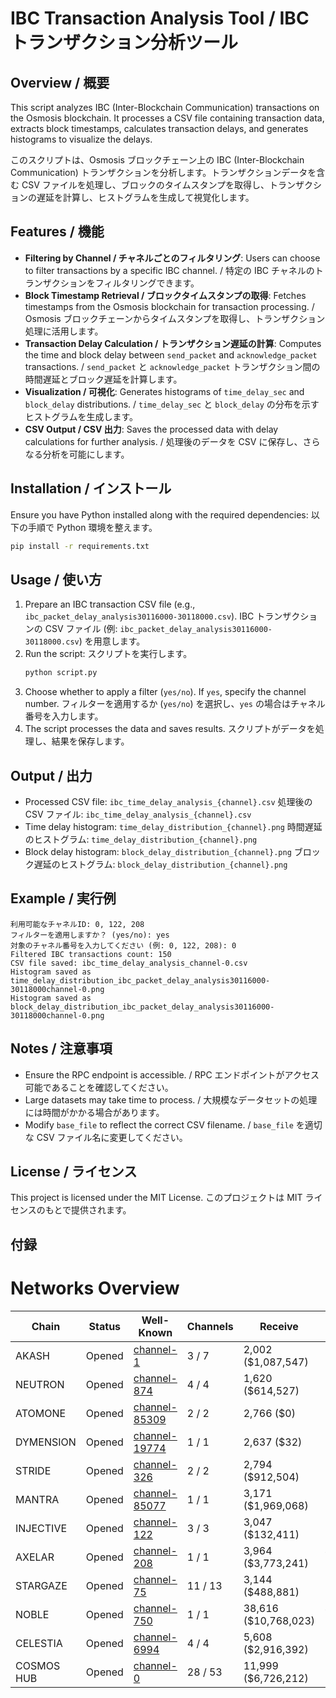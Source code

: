 # IBC Transaction Analysis Tool / IBC トランザクション分析ツール

## Overview / 概要

This script analyzes IBC (Inter-Blockchain Communication) transactions on the Osmosis blockchain. It processes a CSV file containing transaction data, extracts block timestamps, calculates transaction delays, and generates histograms to visualize the delays.

このスクリプトは、Osmosis ブロックチェーン上の IBC (Inter-Blockchain Communication) トランザクションを分析します。トランザクションデータを含む CSV ファイルを処理し、ブロックのタイムスタンプを取得し、トランザクションの遅延を計算し、ヒストグラムを生成して視覚化します。

## Features / 機能

- **Filtering by Channel / チャネルごとのフィルタリング**: Users can choose to filter transactions by a specific IBC channel. / 特定の IBC チャネルのトランザクションをフィルタリングできます。
- **Block Timestamp Retrieval / ブロックタイムスタンプの取得**: Fetches timestamps from the Osmosis blockchain for transaction processing. / Osmosis ブロックチェーンからタイムスタンプを取得し、トランザクション処理に活用します。
- **Transaction Delay Calculation / トランザクション遅延の計算**: Computes the time and block delay between `send_packet` and `acknowledge_packet` transactions. / `send_packet` と `acknowledge_packet` トランザクション間の時間遅延とブロック遅延を計算します。
- **Visualization / 可視化**: Generates histograms of `time_delay_sec` and `block_delay` distributions. / `time_delay_sec` と `block_delay` の分布を示すヒストグラムを生成します。
- **CSV Output / CSV 出力**: Saves the processed data with delay calculations for further analysis. / 処理後のデータを CSV に保存し、さらなる分析を可能にします。

## Installation / インストール

Ensure you have Python installed along with the required dependencies:
以下の手順で Python 環境を整えます。

```bash
pip install -r requirements.txt
```

## Usage / 使い方

1. Prepare an IBC transaction CSV file (e.g., `ibc_packet_delay_analysis30116000-30118000.csv`).
   IBC トランザクションの CSV ファイル (例: `ibc_packet_delay_analysis30116000-30118000.csv`) を用意します。
2. Run the script:
   スクリプトを実行します。
   ```bash
   python script.py
   ```
3. Choose whether to apply a filter (`yes/no`). If `yes`, specify the channel number.
   フィルターを適用するか (`yes/no`) を選択し、`yes` の場合はチャネル番号を入力します。
4. The script processes the data and saves results.
   スクリプトがデータを処理し、結果を保存します。

## Output / 出力

- Processed CSV file: `ibc_time_delay_analysis_{channel}.csv`
  処理後の CSV ファイル: `ibc_time_delay_analysis_{channel}.csv`
- Time delay histogram: `time_delay_distribution_{channel}.png`
  時間遅延のヒストグラム: `time_delay_distribution_{channel}.png`
- Block delay histogram: `block_delay_distribution_{channel}.png`
  ブロック遅延のヒストグラム: `block_delay_distribution_{channel}.png`

## Example / 実行例

```
利用可能なチャネルID: 0, 122, 208
フィルターを適用しますか？ (yes/no): yes
対象のチャネル番号を入力してください (例: 0, 122, 208): 0
Filtered IBC transactions count: 150
CSV file saved: ibc_time_delay_analysis_channel-0.csv
Histogram saved as time_delay_distribution_ibc_packet_delay_analysis30116000-30118000channel-0.png
Histogram saved as block_delay_distribution_ibc_packet_delay_analysis30116000-30118000channel-0.png
```

## Notes / 注意事項

- Ensure the RPC endpoint is accessible. / RPC エンドポイントがアクセス可能であることを確認してください。
- Large datasets may take time to process. / 大規模なデータセットの処理には時間がかかる場合があります。
- Modify `base_file` to reflect the correct CSV filename. / `base_file` を適切な CSV ファイル名に変更してください。

## License / ライセンス

This project is licensed under the MIT License.
このプロジェクトは MIT ライセンスのもとで提供されます。

## 付録
# Networks Overview

| Chain       | Status  | Well-Known       | Channels | Receive         | Send          | Total          |
|------------|--------|----------------|----------|----------------|--------------|---------------|
| AKASH      | Opened | [channel-1](#) | 3 / 7    | 2,002 ($1,087,547) | 1,512 ($845,816)  | 3,514 ($1,933,463) |
| NEUTRON    | Opened | [channel-874](#) | 4 / 4    | 1,620 ($614,527)  | 2,234 ($458,551)  | 3,854 ($1,073,078) |
| ATOMONE    | Opened | [channel-85309](#) | 2 / 2    | 2,766 ($0)        | 1,092 ($0)        | 3,858 ($0)        |
| DYMENSION  | Opened | [channel-19774](#) | 1 / 1    | 2,637 ($32)       | 1,491 ($4,569)    | 4,128 ($4,600)    |
| STRIDE     | Opened | [channel-326](#) | 2 / 2    | 2,794 ($912,504)  | 2,547 ($1,193,035) | 5,341 ($2,105,540) |
| MANTRA     | Opened | [channel-85077](#) | 1 / 1    | 3,171 ($1,969,068) | 2,536 ($3,780,330) | 5,707 ($5,749,397) |
| INJECTIVE  | Opened | [channel-122](#) | 3 / 3    | 3,047 ($132,411)  | 2,989 ($8,978)    | 6,036 ($141,389)  |
| AXELAR     | Opened | [channel-208](#) | 1 / 1    | 3,964 ($3,773,241) | 4,062 ($6,400,801) | 8,026 ($10,174,042) |
| STARGAZE   | Opened | [channel-75](#)  | 11 / 13  | 3,144 ($488,881)  | 6,765 ($552,527)  | 9,909 ($1,041,408) |
| NOBLE      | Opened | [channel-750](#) | 1 / 1    | 38,616 ($10,768,023) | 49,382 ($12,253,964) | 88,000 ($23,021,986) |
| CELESTIA   | Opened | [channel-6994](#) | 4 / 4    | 5,608 ($2,916,392) | 7,842 ($3,326,017) | 13,450 ($6,237,037) |
| COSMOS HUB | Opened | [channel-0](#) | 28 / 53  | 11,999 ($6,726,212) | 12,498 ($7,172,539) | 24,497 ($13,898,751) |